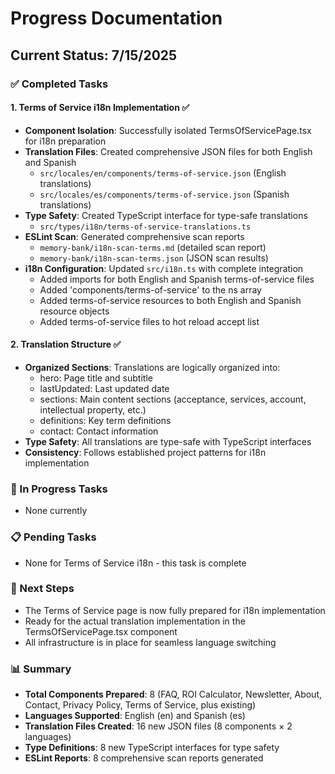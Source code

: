 # Progress Documentation

## Current Status: 7/15/2025

### ✅ Completed Tasks

#### 1. Terms of Service i18n Implementation ✅
- **Component Isolation**: Successfully isolated TermsOfServicePage.tsx for i18n preparation
- **Translation Files**: Created comprehensive JSON files for both English and Spanish
  - `src/locales/en/components/terms-of-service.json` (English translations)
  - `src/locales/es/components/terms-of-service.json` (Spanish translations)
- **Type Safety**: Created TypeScript interface for type-safe translations
  - `src/types/i18n/terms-of-service-translations.ts`
- **ESLint Scan**: Generated comprehensive scan reports
  - `memory-bank/i18n-scan-terms.md` (detailed scan report)
  - `memory-bank/i18n-scan-terms.json` (JSON scan results)
- **i18n Configuration**: Updated `src/i18n.ts` with complete integration
  - Added imports for both English and Spanish terms-of-service files
  - Added 'components/terms-of-service' to the ns array
  - Added terms-of-service resources to both English and Spanish resource objects
  - Added terms-of-service files to hot reload accept list

#### 2. Translation Structure ✅
- **Organized Sections**: Translations are logically organized into:
  - hero: Page title and subtitle
  - lastUpdated: Last updated date
  - sections: Main content sections (acceptance, services, account, intellectual property, etc.)
  - definitions: Key term definitions
  - contact: Contact information
- **Type Safety**: All translations are type-safe with TypeScript interfaces
- **Consistency**: Follows established project patterns for i18n implementation

### 🔄 In Progress Tasks
- None currently

### 📋 Pending Tasks
- None for Terms of Service i18n - this task is complete

### 🎯 Next Steps
- The Terms of Service page is now fully prepared for i18n implementation
- Ready for the actual translation implementation in the TermsOfServicePage.tsx component
- All infrastructure is in place for seamless language switching

### 📊 Summary
- **Total Components Prepared**: 8 (FAQ, ROI Calculator, Newsletter, About, Contact, Privacy Policy, Terms of Service, plus existing)
- **Languages Supported**: English (en) and Spanish (es)
- **Translation Files Created**: 16 new JSON files (8 components × 2 languages)
- **Type Definitions**: 8 new TypeScript interfaces for type safety
- **ESLint Reports**: 8 comprehensive scan reports generated

